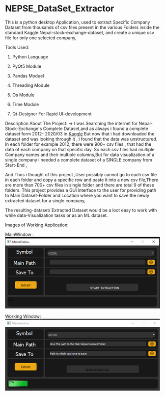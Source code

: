 # NEPSE_DataSet_Extractor
This is a python desktop Application,
used to extract Specific Company Dataset from thousands of csv files
present in the various Folders inside the standard Kaggle Nepal-stock-exchange-dataset, 
and create a unique csv file for only one selected company,

Tools Used:
1) Python Language
2) PyQt5 Module
3) Pandas Moduel
4) Threading Module
5) Os Module
6) Time Module

7) Qt-Designer For Rapid UI-development

Description About The Project:
=> I was Searching the internet for Nepal-Stock-Exchange's Complete Dataset,and as always 
i found a complete dataset form 2012- 2020/03 in [Kaggle](https://www.kaggle.com/sagyamthapa/nepali-stock-market-form-2012-to-2020-till-march?select=Nepali_Stock_Market+_Data__2012-2020)
But now that i had downloaded the dataset and was looking through it
, i found that the data was unstructured. In each folder for example 2012,
there were 900+ csv files , that had the data of each company on that specific day.
So each csv files had multiple Company names and their multiple columns,But for data visualization of a single company i needed 
a complete dataset of a SINGLE company from Start-End , 

And Thus i thought of this project ,User possibly cannot go to each csv file in each folder
and copy a specific row and paste it into a new csv file,There are more than 700+ csv files in single 
folder and there are total 9 of these folders.
This project provides a GUi interface to the user 
for providing path to Main Dataset-Folder and Location where you want to save the
newly extracted dataset for a single company,

The resulting-dataset/ Extracted Dataset  would be a loot easy to work with while data-Visualization tasks 
or as an ML dataset. 

Images of Working Application:

MainWindow :
![mainWin.PNG](https://github.com/Suman196pokhrel/NEPSE_DataSet_Extractor/blob/master/mainWin.PNG)

Working Window:
![working.PNG](https://github.com/Suman196pokhrel/NEPSE_DataSet_Extractor/blob/master/working.PNG)

